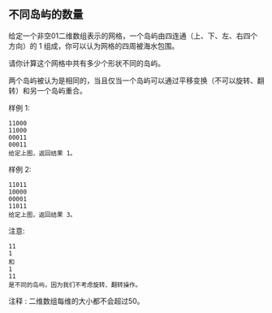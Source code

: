 ## 不同岛屿的数量

给定一个非空01二维数组表示的网格，一个岛屿由四连通（上、下、左、右四个方向）的 1 组成，你可以认为网格的四周被海水包围。

请你计算这个网格中共有多少个形状不同的岛屿。

两个岛屿被认为是相同的，当且仅当一个岛屿可以通过平移变换（不可以旋转、翻转）和另一个岛屿重合。

样例 1:

```
11000
11000
00011
00011
给定上图，返回结果 1。
```

样例 2:

```
11011
10000
00001
11011
给定上图，返回结果 3。
```

注意:

```
11
1
和
1
11
是不同的岛屿，因为我们不考虑旋转、翻转操作。
```

注释 :  二维数组每维的大小都不会超过50。